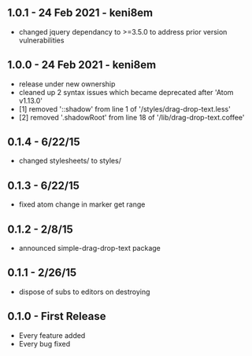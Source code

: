 ## 1.0.1 - 24 Feb 2021 - keni8em
* changed jquery dependancy to >=3.5.0 to address prior version vulnerabilities 

## 1.0.0 - 24 Feb 2021 - keni8em
* release under new ownership
* cleaned up 2 syntax issues which became deprecated after 'Atom v1.13.0'
* [1] removed '::shadow' from line 1 of '/styles/drag-drop-text.less'
* [2] removed '.shadowRoot' from line 18 of '/lib/drag-drop-text.coffee'

## 0.1.4 - 6/22/15
* changed stylesheets/ to styles/

## 0.1.3 - 6/22/15
* fixed atom change in marker get range

## 0.1.2 - 2/8/15
* announced simple-drag-drop-text package

## 0.1.1 - 2/26/15
* dispose of subs to editors on destroying

## 0.1.0 - First Release
* Every feature added
* Every bug fixed
